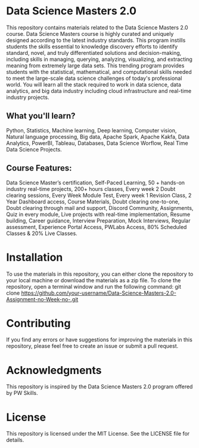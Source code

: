 # Data Science Masters 2.0
This repository contains materials related to the Data Science Masters 2.0 course. Data Science Masters course is highly curated and uniquely designed according to the latest industry standards. This program instills students the skills essential to knowledge discovery efforts to identify standard, novel, and truly differentiated solutions and decision-making, including skills in managing, querying, analyzing, visualizing, and extracting meaning from extremely large data sets. This trending program provides students with the statistical, mathematical, and computational skills needed to meet the large-scale data science challenges of today's professional world. You will learn all the stack required to work in data science, data analytics, and big data industry including cloud infrastructure and real-time industry projects.
## What you'll learn?
Python, Statistics, Machine learning, Deep learning, Computer vision, Natural language processing, Big data, Apache Spark, Apache Kakfa, Data Analytics, PowerBI, Tableau, Databases, Data Science Worflow, Real Time Data Science Projects.
## Course Features:
Data Science Master’s certification, Self-Paced Learning, 50 + hands-on industry real-time projects, 200+ hours classes, Every week 2 Doubt clearing sessions, Every Week Module Test, Every week 1 Revision Class, 2 Year Dashboard access, Course Materials, Doubt clearing one-to-one, Doubt clearing through mail and support, Discord Community, Assignments, Quiz in every module, Live projects with real-time implementation, Resume building, Career guidance, Interview Preparation, Mock Interviews, Regular assessment, Experience Portal Access, PWLabs Access, 80% Scheduled Classes & 20% Live Classes.

# Installation
To use the materials in this repository, you can either clone the repository to your local machine or download the materials as a zip file.
To clone the repository, open a terminal window and run the following command:
git clone https://github.com/your-username/Data-Science-Masters-2.0-Assignment-no-Week-no-.git

# Contributing
If you find any errors or have suggestions for improving the materials in this repository, please feel free to create an issue or submit a pull request.

# Acknowledgments
This repository is inspired by the Data Science Masters 2.0 program offered by PW Skills.

# License
This repository is licensed under the MIT License. See the LICENSE file for details.
